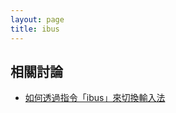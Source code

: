 ```yaml
---
layout: page
title: ibus
---
```


## 相關討論

* [如何透過指令「ibus」來切換輸入法](/book-ubuntu-qna/read/case/ibus/command-ibus.html)
